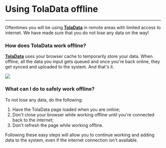 # Using TolaData offline

---

Oftentimes you will be using [**TolaData**](https://www.toladata.com/) in remote areas with limited access to internet. We have made sure that you do not lose any data on the way! 

### How does TolaData work offline?

[**TolaData**](https://www.toladata.com/) uses your browser cache to temporarily store your data. When offline, all the data you input gets queued and once you're back online, they get synced and uploaded to the system. And that's it.

![](/assets_en/offline4.gif)

### What can I do to safely work offline?

To not lose any data, do the following:

1. Have the TolaData page loaded when you are online;
2. Don't close your browser while working offline until you're connected back to the internet;
3. Don't refresh the page while working offline.

Following these easy steps will allow you to continue working and adding data to the system, even if the internet connection isn't available.

